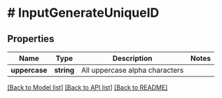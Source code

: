 # # InputGenerateUniqueID

## Properties

Name | Type | Description | Notes
------------ | ------------- | ------------- | -------------
**uppercase** | **string** | All uppercase alpha characters |

[[Back to Model list]](../../README.md#models) [[Back to API list]](../../README.md#endpoints) [[Back to README]](../../README.md)
